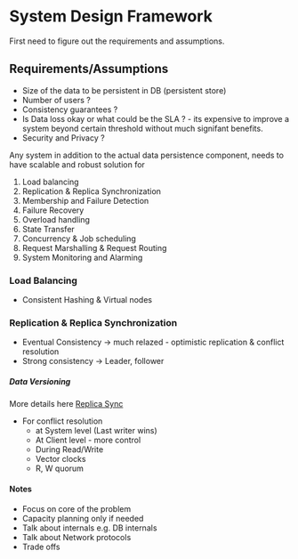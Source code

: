 # System Design Framework

First need to figure out the requirements and assumptions. 
## Requirements/Assumptions
- Size of the data to be persistent in DB (persistent store)
- Number of users ?
- Consistency guarantees ? 
- Is Data loss okay or what could be the SLA ? - its expensive to improve a system beyond certain threshold without much signifant benefits.
- Security and Privacy ?

Any system in addition to the actual data persistence component, needs to have scalable and robust solution for 
1. Load balancing
2. Replication & Replica Synchronization
3. Membership and Failure Detection
4. Failure Recovery
5. Overload handling
6. State Transfer
7. Concurrency & Job scheduling
8. Request Marshalling & Request Routing
9. System Monitoring and Alarming


### Load Balancing
- Consistent Hashing & Virtual nodes

### Replication & Replica Synchronization
- Eventual Consistency -> much relazed - optimistic replication & conflict resolution
- Strong consistency -> Leader, follower
##### Data Versioning 
More details here [Replica Sync](./tradeoffs.md/#replica-synchronization)
- For conflict resolution 
  - at System level  (Last writer wins)
  - At Client level - more control
  - During Read/Write
  - Vector clocks
  - R, W quorum


#### Notes
- Focus on core of the problem
- Capacity planning only if needed
- Talk about internals e.g. DB internals
- Talk about Network protocols
- Trade offs
